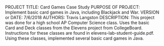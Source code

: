 PROJECT TITLE: Card Games Case Study
PURPOSE OF PROJECT: Implement basic card games in Java, including Blackjack and War.
VERSION or DATE: 7/6/2018
AUTHORS: Travis Langston
DESCRIPTION: This project was done for a high school AP Computer Science class. Uses the basic Card and Deck classes from the Elevens project from CollegeBoard.
Instructions for these classes are found in elevens-lab-student-guide.pdf. Using these classes, implemented several basic card games in Java. 